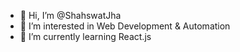 - 👋 Hi, I’m @ShahswatJha
- 👀 I’m interested in Web Development & Automation
- 🌱 I’m currently learning React.js

<!---
ShahswatJha/ShahswatJha is a ✨ special ✨ repository because its `README.md` (this file) appears on your GitHub profile.
You can click the Preview link to take a look at your changes.
--->
